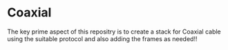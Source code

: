 # Coaxial
The key prime aspect of this repositry is to create a stack for Coaxial cable using the suitable protocol and also adding the frames as needed!! 
